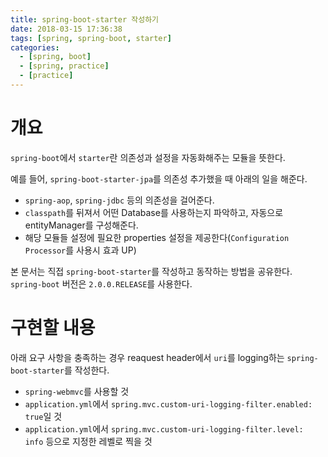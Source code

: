 ```yaml
---
title: spring-boot-starter 작성하기
date: 2018-03-15 17:36:38
tags: [spring, spring-boot, starter]
categories:
  - [spring, boot]
  - [spring, practice]
  - [practice]
---
```


# 개요

`spring-boot`에서 `starter`란 의존성과 설정을 자동화해주는 모듈을 뜻한다.

예를 들어, `spring-boot-starter-jpa`를 의존성 추가했을 때 아래의 일을 해준다.

- `spring-aop`, `spring-jdbc` 등의 의존성을 걸어준다.
- `classpath`를 뒤져서 어떤 Database를 사용하는지 파악하고, 자동으로 entityManager를 구성해준다.
- 해당 모듈들 설정에 필요한 properties 설정을 제공한다(`Configuration Processor`를 사용시 효과 UP)

본 문서는 직접 `spring-boot-starter`를 작성하고 동작하는 방법을 공유한다.
`spring-boot` 버전은 `2.0.0.RELEASE`를 사용한다.

# 구현할 내용

아래 요구 사항을 충족하는 경우 reaquest header에서 `uri`를 logging하는 `spring-boot-starter`를 작성한다.

- `spring-webmvc`를 사용할 것
- `application.yml`에서 `spring.mvc.custom-uri-logging-filter.enabled: true`일 것
- `application.yml`에서 `spring.mvc.custom-uri-logging-filter.level: info` 등으로 지정한 레벨로 찍을 것
